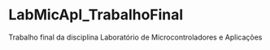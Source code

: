 # LabMicApl_TrabalhoFinal
Trabalho final da disciplina Laboratório de Microcontroladores e Aplicações
